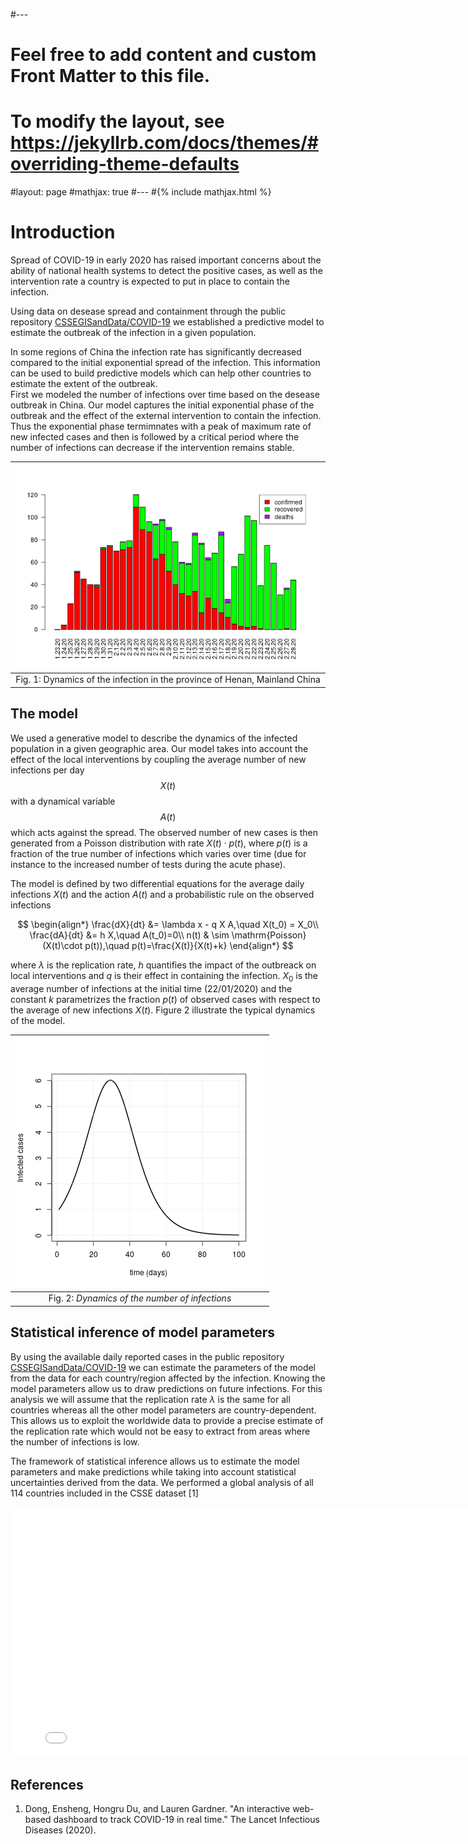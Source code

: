 #---
# Feel free to add content and custom Front Matter to this file.
# To modify the layout, see https://jekyllrb.com/docs/themes/#overriding-theme-defaults
#layout: page
#mathjax: true
#---
#{% include mathjax.html %}

# Introduction 
Spread of COVID-19 in early 2020 has raised important concerns about the ability of national health systems to detect the positive cases, as well as the intervention rate a country is expected to put in place to contain the infection.

  Using data on desease spread and containment through the public repository [CSSEGISandData/COVID-19](https://github.com/CSSEGISandData/COVID-19) we established a predictive model to estimate the outbreak of the infection in a given population. 

In some regions of China the infection rate has significantly decreased compared to the initial exponential spread of the infection. This information can be used to build predictive models which can help other countries to estimate the extent of the outbreak.  
First we modeled the number of infections over time based on the desease outbreak in China. Our model captures the initial exponential phase of the outbreak and the effect of the external intervention to contain the infection. Thus the exponential phase termimnates with a peak of maximum rate of new infected cases and then is followed by a critical period where the number of infections can decrease if the intervention remains stable.  

|<img src="Figures/Figure_stat_1.png"/>|
|:--:|
|Fig. 1: Dynamics of the infection in the province of Henan, Mainland China|

## The model
We used a generative model to describe the dynamics of the infected population in a given geographic area. Our model takes into account the effect of the local interventions by coupling the average number of new infections per day $$X(t)$$ with a dynamical variable $$A(t)$$ which acts against the spread. The observed number of new cases is then generated from a Poisson distribution with rate $X(t)\cdot p(t)$, where $p(t)$ is a fraction of the true number of infections which varies over time (due for instance to the increased number of tests during the acute phase).

The model is defined by two differential equations for the average daily infections $X(t)$ and the action $A(t)$ and a probabilistic rule on the observed infections 

$$
\begin{align*}
\frac{dX}{dt} &= \lambda x - q X A,\quad X(t_0) = X_0\\
\frac{dA}{dt} &= h X,\quad A(t_0)=0\\
n(t) & \sim \mathrm{Poisson}(X(t)\cdot p(t)),\quad p(t)=\frac{X(t)}{X(t)+k}
\end{align*}
$$ 

where $\lambda$ is the replication rate, $h$ quantifies the impact of the outbreack on local interventions and $q$ is their effect in containing the infection. 
$X_0$ is the average number of infections at the initial time (22/01/2020) and the constant $k$ parametrizes the fraction $p(t)$ of observed cases with respect to the average of new infections $X(t)$. 
Figure 2 illustrate the typical dynamics of the model.

|<img src="Figures/Figure_1.png"/>|
|:--:|
|Fig. 2: *Dynamics of the number of infections*|

## Statistical inference of model parameters
By using the available daily reported cases in the public repository [CSSEGISandData/COVID-19](https://github.com/CSSEGISandData/COVID-19) we can estimate the parameters of the model from the data for each country/region affected by the infection. Knowing the model parameters allow us to draw predictions on future infections. For this analysis we will assume that the replication rate $\lambda$ is the same for all countries whereas all the other model parameters are country-dependent. This allows us to exploit the worldwide data to provide a precise estimate of the replication rate which would not be easy to extract from areas where the number of infections is low.

The framework of statistical inference allows us to estimate the model parameters and make predictions while taking into account statistical uncertainties derived from the data. We performed a global analysis of all 114 countries included in the CSSE dataset [1]

<iframe width="800" height="400" frameborder="0" scrolling="no"
src="plotly_chart.html"></iframe>

## References
1. Dong, Ensheng, Hongru Du, and Lauren Gardner. "An interactive web-based dashboard to track COVID-19 in real time." The Lancet Infectious Diseases (2020).   

